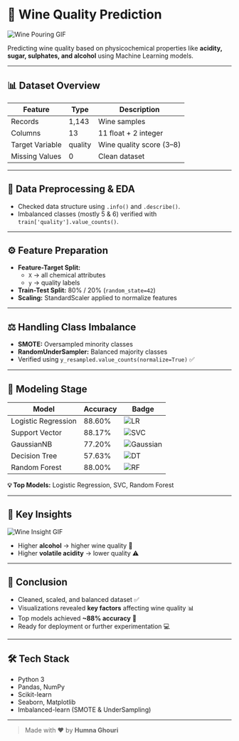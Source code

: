 # 🍷 Wine Quality Prediction

![Wine Pouring GIF](https://media.tenor.com/PLIr_VkF6ywAAAAM/ghostedvpn-hacker-cat.gif)

Predicting wine quality based on physicochemical properties like **acidity, sugar, sulphates, and alcohol** using Machine Learning models.  

---

## 📊 Dataset Overview

| Feature             | Type   | Description                              |
|--------------------|-------|------------------------------------------|
| Records            | 1,143 | Wine samples                              |
| Columns            | 13    | 11 float + 2 integer                      |
| Target Variable    | quality | Wine quality score (3–8)                 |
| Missing Values     | 0     | Clean dataset                             |

---

## 🧹 Data Preprocessing & EDA

- Checked data structure using `.info()` and `.describe()`.  
- Imbalanced classes (mostly 5 & 6) verified with `train['quality'].value_counts()`.  



---

## ⚙️ Feature Preparation

- **Feature-Target Split:**  
  - `X` → all chemical attributes  
  - `y` → quality labels  
- **Train-Test Split:** 80% / 20% (`random_state=42`)  
- **Scaling:** StandardScaler applied to normalize features  

---

## ⚖️ Handling Class Imbalance

- **SMOTE:** Oversampled minority classes  
- **RandomUnderSampler:** Balanced majority classes  
- Verified using `y_resampled.value_counts(normalize=True)` ✅  

---

## 🧠 Modeling Stage

| Model                 | Accuracy | Badge |
|----------------------|---------|-------|
| Logistic Regression   | 88.60%  | ![LR](https://img.shields.io/badge/Logistic%20Regression-88.6%25-brightgreen) |
| Support Vector        | 88.17%  | ![SVC](https://img.shields.io/badge/SVC-88.2%25-green) |
| GaussianNB            | 77.20%  | ![Gaussian](https://img.shields.io/badge/GaussianNB-77.2%25-yellow) |
| Decision Tree         | 57.63%  | ![DT](https://img.shields.io/badge/Decision%20Tree-57.6%25-orange) |
| Random Forest         | 88.00%  | ![RF](https://img.shields.io/badge/Random%20Forest-88%25-brightgreen) |

**💡 Top Models:** Logistic Regression, SVC, Random Forest  

---

## 🔑 Key Insights

![Wine Insight GIF](https://media.giphy.com/media/3o7abKhOpu0NwenH3O/giphy.gif)

- Higher **alcohol** → higher wine quality 🍷  
- Higher **volatile acidity** → lower quality ⚠️  

---

## 🚀 Conclusion

- Cleaned, scaled, and balanced dataset ✅  
- Visualizations revealed **key factors** affecting wine quality 📊  
- Top models achieved **~88% accuracy** 💯  
- Ready for deployment or further experimentation 💻  

---

## 🛠️ Tech Stack



- Python 3  
- Pandas, NumPy  
- Scikit-learn  
- Seaborn, Matplotlib  
- Imbalanced-learn (SMOTE & UnderSampling)  

---

> Made with ❤️ by **Humna Ghouri**

